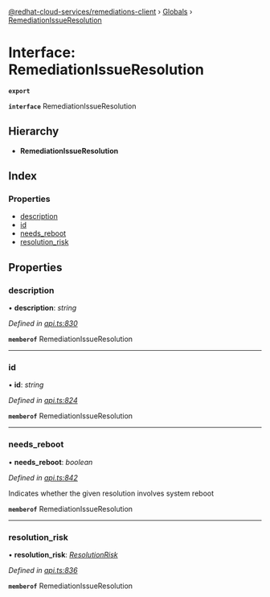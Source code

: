 [@redhat-cloud-services/remediations-client](../README.md) › [Globals](../globals.md) › [RemediationIssueResolution](remediationissueresolution.md)

# Interface: RemediationIssueResolution

**`export`** 

**`interface`** RemediationIssueResolution

## Hierarchy

* **RemediationIssueResolution**

## Index

### Properties

* [description](remediationissueresolution.md#description)
* [id](remediationissueresolution.md#id)
* [needs_reboot](remediationissueresolution.md#needs_reboot)
* [resolution_risk](remediationissueresolution.md#resolution_risk)

## Properties

###  description

• **description**: *string*

*Defined in [api.ts:830](https://github.com/leSamo/javascript-clients/blob/master/packages/remediations/api.ts#L830)*

**`memberof`** RemediationIssueResolution

___

###  id

• **id**: *string*

*Defined in [api.ts:824](https://github.com/leSamo/javascript-clients/blob/master/packages/remediations/api.ts#L824)*

**`memberof`** RemediationIssueResolution

___

###  needs_reboot

• **needs_reboot**: *boolean*

*Defined in [api.ts:842](https://github.com/leSamo/javascript-clients/blob/master/packages/remediations/api.ts#L842)*

Indicates whether the given resolution involves system reboot

**`memberof`** RemediationIssueResolution

___

###  resolution_risk

• **resolution_risk**: *[ResolutionRisk](../enums/resolutionrisk.md)*

*Defined in [api.ts:836](https://github.com/leSamo/javascript-clients/blob/master/packages/remediations/api.ts#L836)*

**`memberof`** RemediationIssueResolution
